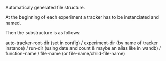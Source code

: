 Automaticaly generated file structure.

At the beginning of each experiment a tracker has to be instanciated and named.

Then the substructure is as follows:

auto-tracker-root-dir (set in config) / experiment-dir (by name of tracker instance) / run-dir (using date and count & maybe an alias like in wandb) / function-name / file-name (or file-name/child-file-name)
